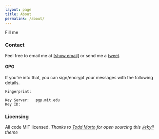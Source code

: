 ```yaml
---
layout: page
title: About
permalink: /about/
---
```


Fill me

### Contact

Feel free to email me at <a href="http://www.google.com/recaptcha/mailhide/d?k=01UsWpadthDzzeBwwupQWKKA==&amp;c=ZCN2TQB-VaFeBC6FO7KvigTQhkOp2z0DyyCCGsI7W7A=" onclick="window.open('http://www.google.com/recaptcha/mailhide/d?k\07501UsWpadthDzzeBwwupQWKKA\75\75\46c\75ZCN2TQB-VaFeBC6FO7KvigTQhkOp2z0DyyCCGsI7W7A\075', '', 'toolbar=0,scrollbars=0,location=0,statusbar=0,menubar=0,resizable=0,width=500,height=300'); return false;" title="Reveal this e-mail address">[show email]</a> or send me a [tweet](https://twitter.com/adrs0061).

#### GPG

If you're into that, you can sign/encrypt your messages with the following details.

```
Fingerprint: 

Key Server:   pgp.mit.edu
Key ID:       
```

### Licensing

All code MIT licensed. *Thanks to [Todd Motto](http://toddmotto.com/) for open sourcing this [Jekyll](http://jekyllrb.com/) theme*
